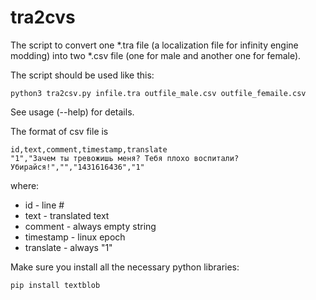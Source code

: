 # tra2cvs 
The script to convert one \*.tra file (a localization file for infinity engine modding) into two \*.csv file (one
for male and another one for female).

The script should be used like this:
```
python3 tra2csv.py infile.tra outfile_male.csv outfile_femaile.csv
```
See usage (--help) for details.

The format of csv file is 
```
id,text,comment,timestamp,translate
"1","Зачем ты тревожишь меня? Тебя плохо воспитали? Убирайся!","","1431616436","1"
```
where:
* id - line #
* text - translated text
* comment - always empty string
* timestamp - linux epoch
* translate - always "1"

Make sure you install all the necessary python libraries: 
```
pip install textblob
```

